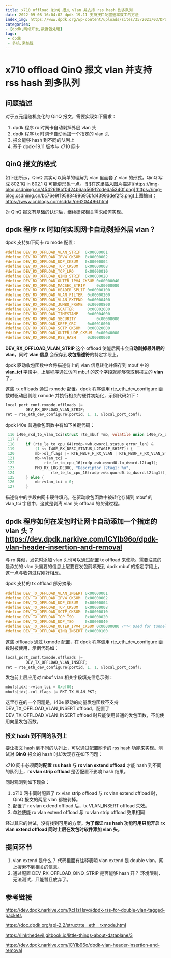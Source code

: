 ```yaml
---
title: x710 offload QinQ 报文 vlan 并支持 rss hash 到多队列
date: 2022-09-08 16:04:02 dpdk-19.11 支持接口配置速率双工的方法
index_img: https://www.dpdk.org/wp-content/uploads/sites/35/2021/03/DPDK_logo-01-1.svg
categories:
- [dpdk,网络开发,数据包处理]
tags:
 - dpdk
 - 多核,亲核性
---
```


# x710 offload QinQ 报文 vlan 并支持 rss hash 到多队列
## 问题描述
对于五元组随机变化的 QinQ 报文，需要实现如下需求：
1. dpdk 程序 rx 时网卡自动剥掉外层 vlan 头
2. dpdk 程序 tx 时网卡自动添加一个指定的 vlan 头
3. 报文能够 hash 到不同的队列上
4. 基于 dpdk-19.11 版本与 x710 网卡

## QinQ 报文的格式
如下图所示，QinQ 其实可以简单的理解为 vlan 里面套了 vlan 的形式，QinQ 写成 802.1Q in 802.1 Q 可能更形象一点。
![!\[在这里插入图片描述\](https://img-blog.csdnimg.cn/4542618bf0424b6aa569f2cdeda5340f.png](https://img-blog.csdnimg.cn/bc76e9f19588499695bfd4399ddef2f3.png)上图摘自：https://www.cnblogs.com/sddai/p/6204496.html

对 QinQ 报文有基础的认识后，继续研究相关需求如何实现。

## dpdk 程序 rx 时如何实现网卡自动剥掉外层 vlan？
dpdk 支持如下网卡 rx mode 配置：

```c
#define DEV_RX_OFFLOAD_VLAN_STRIP  0x00000001
#define DEV_RX_OFFLOAD_IPV4_CKSUM  0x00000002
#define DEV_RX_OFFLOAD_UDP_CKSUM   0x00000004
#define DEV_RX_OFFLOAD_TCP_CKSUM   0x00000008
#define DEV_RX_OFFLOAD_TCP_LRO     0x00000010
#define DEV_RX_OFFLOAD_QINQ_STRIP  0x00000020
#define DEV_RX_OFFLOAD_OUTER_IPV4_CKSUM 0x00000040
#define DEV_RX_OFFLOAD_MACSEC_STRIP     0x00000080
#define DEV_RX_OFFLOAD_HEADER_SPLIT	0x00000100
#define DEV_RX_OFFLOAD_VLAN_FILTER	0x00000200
#define DEV_RX_OFFLOAD_VLAN_EXTEND	0x00000400
#define DEV_RX_OFFLOAD_JUMBO_FRAME	0x00000800
#define DEV_RX_OFFLOAD_SCATTER		0x00002000
#define DEV_RX_OFFLOAD_TIMESTAMP	0x00004000
#define DEV_RX_OFFLOAD_SECURITY         0x00008000
#define DEV_RX_OFFLOAD_KEEP_CRC		0x00010000
#define DEV_RX_OFFLOAD_SCTP_CKSUM	0x00020000
#define DEV_RX_OFFLOAD_OUTER_UDP_CKSUM  0x00040000
#define DEV_RX_OFFLOAD_RSS_HASH		0x00080000
```
**DEV_RX_OFFLOAD_VLAN_STRIP** 这个 offload 使能后网卡会**自动剥掉最外层的 vlan**，同时 **vlan 信息** 会保存到**收包描述符**的特定字段上。

dpdk 驱动收包函数中会将描述符上的 vlan 信息转化并保存到 mbuf 中的 **vlan_tci** 字段中，上层程序通过访问 mbuf 的这个字段就能够获取到报文的 **vlan** 了。

这些 rx offloads 通过 rxmode 配置。dpdk 程序调用 rte_eth_dev_configure 函数时驱动层判段 rxmode 并执行相关的硬件初始化，示例代码如下：

```c
local_port_conf.rxmode.offloads |=
         DEV_RX_OFFLOAD_VLAN_STRIP;
ret = rte_eth_dev_configure(portid, 1, 1, &local_port_conf);
```

dpdk i40e 普通收包函数中有如下关键代码：
```c
 116 i40e_rxd_to_vlan_tci(struct rte_mbuf *mb, volatile union i40e_rx_desc *rxdp)
 117 {
 118     if (rte_le_to_cpu_64(rxdp->wb.qword1.status_error_len) &
 119         (1 << I40E_RX_DESC_STATUS_L2TAG1P_SHIFT)) {
 120         mb->ol_flags |= RTE_MBUF_F_RX_VLAN | RTE_MBUF_F_RX_VLAN_STRIPPED;
 121         mb->vlan_tci =
 122             rte_le_to_cpu_16(rxdp->wb.qword0.lo_dword.l2tag1);
 123         PMD_RX_LOG(DEBUG, "Descriptor l2tag1: %u",
 124                rte_le_to_cpu_16(rxdp->wb.qword0.lo_dword.l2tag1));
 125     } else {
 126         mb->vlan_tci = 0;
 127     }
```
描述符中的字段由网卡硬件填充，在驱动收包函数中被转化存储到 mbuf 的 vlan_tci 字段中，这就是剥离 vlan 头 offload 的关键过程。

## dpdk 程序如何在发包时让网卡自动添加一个指定的 vlan 头？https://dev.dpdk.narkive.com/lCYIb96o/dpdk-vlan-header-insertion-and-removal
与 rx 类似，发包时添加 vlan 头也可以通过配置 tx offload 来使能。需要注意的是添加的 vlan 头需要的信息上层要在发包前填充到 dpdk mbuf 的指定字段上，这一点与收包过程刚好相反。

dpdk 支持的 tx offload 部分摘录:
```c
#define DEV_TX_OFFLOAD_VLAN_INSERT 0x00000001
#define DEV_TX_OFFLOAD_IPV4_CKSUM  0x00000002
#define DEV_TX_OFFLOAD_UDP_CKSUM   0x00000004
#define DEV_TX_OFFLOAD_TCP_CKSUM   0x00000008
#define DEV_TX_OFFLOAD_SCTP_CKSUM  0x00000010
#define DEV_TX_OFFLOAD_TCP_TSO     0x00000020
#define DEV_TX_OFFLOAD_UDP_TSO     0x00000040
#define DEV_TX_OFFLOAD_OUTER_IPV4_CKSUM 0x00000080 /**< Used for tunneling packet. */
#define DEV_TX_OFFLOAD_QINQ_INSERT 0x00000100
```
这些 offloads 通过 txmode 配置，在 dpdk 程序调用 rte_eth_dev_configure 函数时被使用，示例代码如：
```c
local_port_conf.txmode.offloads |=
         DEV_TX_OFFLOAD_VLAN_INSERT;
ret = rte_eth_dev_configure(portid, 1, 1, &local_port_conf);
```
发包前上层应用对 mbuf vlan 相关字段填充信息示例：
```c
mbufs[idx]->vlan_tci = 0xef00;
mbufs[idx]->ol_flags |= PKT_TX_VLAN_PKT;
```
这里存在的一个问题是，i40e 驱动的向量发包函数不支持 DEV_TX_OFFLOAD_VLAN_INSERT offload，配置了 DEV_TX_OFFLOAD_VLAN_INSERT offload 时只能使用普通的发包函数，不能使用向量发包函数。
### 报文 hash 到不同的队列上
要让报文 hash 到不同的队列上，可以通过配置网卡的 rss hash 功能来实现。测试对 **QinQ** 报文的 hash 时却发现存在如下问题：

x710 网卡必须**同时配置 rss hash 与 rx vlan extend offload** 才能 hash 到不同的队列上，r**x vlan strip offload** 是否配置不影响 hash 结果。

同时观测到如下现象：

1. x710 网卡同时配置了 rx vlan strip offload 与 rx vlan extend offload 时，QinQ 报文的两层 vlan 都被剥掉。
2. 配置了 rx vlan extend offload 后，tx VLAN_INSERT offload 失效。
3. 单独使能 rx vlan extend offload 与 rx vlan strip offload 效果相同

经过其它的尝试，没有找到可用的方案。**为了保证 rss hash 功能可用只能开启 rx vlan extend offload 同时上层在发包时软件添加 vlan 头。**
## 提问环节
1. vlan extend 是什么？
	代码里面有注释表明 vlan extend 是 double vlan，网上搜索不到相关的信息。
2. 通过配置 DEV_RX_OFFLOAD_QINQ_STRIP 是否能够 hash 开？
	环境限制，无法测试，只能暂且放弃了。

## 参考链接
https://dev.dpdk.narkive.com/XcHzHsvq/dpdk-rss-for-double-vlan-tagged-packets

https://doc.dpdk.org/api-2.2/structrte__eth__rxmode.html

https://linkthedevil.gitbook.io/little-things-about-dataplane/3

https://dev.dpdk.narkive.com/lCYIb96o/dpdk-vlan-header-insertion-and-removal
